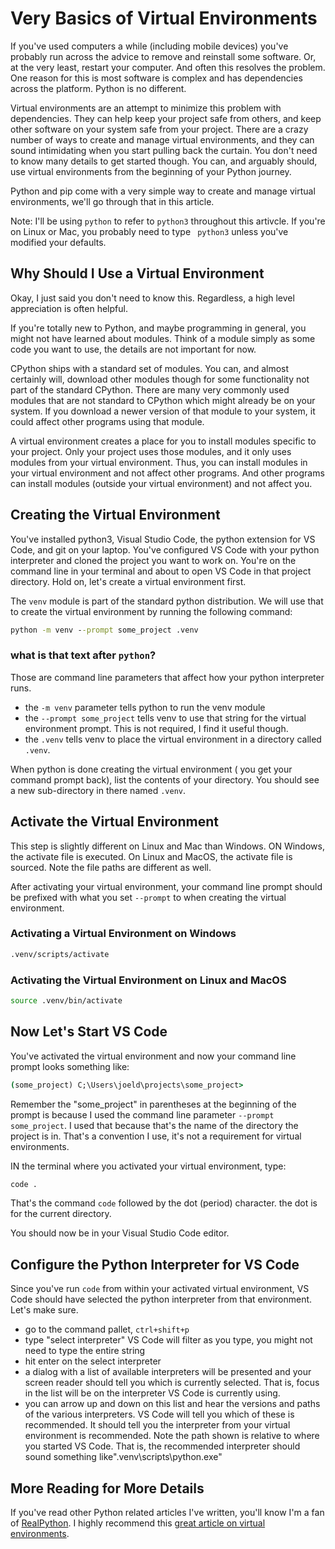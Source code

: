 # Very Basics of Virtual Environments

If you've used computers a while (including mobile devices) you've probably run across the advice to remove and reinstall some software.
Or, at the very least, restart your computer.
And often this resolves the problem.
One reason for this is most software is complex and has dependencies across the platform.
Python is no different.

Virtual environments are an attempt to minimize this problem with dependencies.
They can help keep your project safe from others,
and keep other software on your system safe from your project.
There are a crazy number of ways to create and manage virtual environments,
and they can sound intimidating when you start pulling back the curtain.
You don't need to know many details to get started though.
You can, and arguably should, use virtual environments from the beginning of your Python journey.

Python and pip come with a very simple way to create and manage virtual environments,
we'll go through that in this article. 

Note: I'll be using ``` python ``` to refer to ``` python3 ``` throughout this artivcle.  If you're on Linux or Mac, you probably need to type ``` python3``` unless you've modified your defaults.

## Why Should I Use a Virtual Environment

Okay, I just said you don't need to know this.
Regardless, a high level appreciation is often helpful.

If you're totally new to Python, and maybe programming in general,
you might not have learned about modules.
Think of a module simply as some code you want to use, the details are not important for now.

CPython ships with a standard set of modules.
You can, and almost certainly will, download other modules though for some functionality not part of the standard CPython.
There are many very commonly used modules that are not standard to CPython which might already be on your system.
If you download a newer version of that module to your system, it could affect other programs using that module.

A virtual environment creates a place for you to install modules specific to your project.
Only your project uses those modules, and it only uses modules from your virtual environment.
Thus, you can install modules in your virtual environment and not affect other programs.
And other programs can install modules (outside your virtual environment) and not affect you.

## Creating the Virtual Environment

You've installed python3, Visual Studio Code, the python extension for VS Code, and git on your laptop.
You've configured VS Code with your python interpreter and cloned the project you want to work on.
You're on the command line in your terminal and about to open VS Code in that project directory.
Hold on, let's create a virtual environment first.

The ``` venv ``` module is part of the standard python distribution.
We will use that to create the virtual environment by running the following command:
``` cmd
python -m venv --prompt some_project .venv 
``` 

### what is that text after ``` python ```?

Those are command line parameters that affect how your python interpreter runs.

* the ``` -m venv ``` parameter tells python to run the venv module 
* the ``` --prompt some_project ``` tells venv to use that string for the virtual environment prompt.
  This is not required, I find it useful though.
* the ``` .venv ``` tells venv to place the virtual environment in a directory called ``` .venv ```. 

When python is done creating the virtual environment ( you get your command prompt back),
list the contents of your directory.
You should see a new sub-directory in there named ``` .venv ```.

## Activate the Virtual Environment

This step is slightly different on Linux and Mac than Windows.
ON Windows, the activate file is executed.
On Linux and MacOS, the activate file is sourced.
Note the file paths are different as well.

After activating your virtual environment, your command line prompt should be prefixed with what you set ``` --prompt ``` to when creating the virtual environment.

### Activating a Virtual Environment on Windows

``` cmd
.venv/scripts/activate
``` 

### Activating the Virtual Environment on Linux and MacOS

``` bash 
source .venv/bin/activate
```

## Now Let's Start VS Code

You've activated the virtual environment and now your command line prompt looks something like:
``` cmd 
(some_project) C;\Users\joeld\projects\some_project> 
```

Remember the "some_project" in parentheses at the beginning of the prompt is because I used the command line parameter ``` --prompt some_project ```.
I used that because that's the name of the directory the project is in.
That's a convention I use, it's not a requirement for virtual environments.

IN the terminal where you activated your virtual environment, type:
``` cmd 
code .
``` 
That's the command ``` code ``` followed by the dot (period) character.
the dot is for the current directory.

You should now be in your Visual Studio Code editor.

## Configure the Python Interpreter for VS Code 

Since you've run ``` code ``` from within your activated virtual environment, VS Code should have selected the python interpreter from that environment.
Let's make sure.

*  go to the command pallet, ``` ctrl+shift+p ```
* type "select interpreter"
  VS Code will filter as you type, you might not need to type the entire string
* hit enter on the select interpreter 
* a dialog with a list of available interpreters will be presented and your screen reader should tell you which is currently selected.
  That is, focus in the list will be on the interpreter VS Code is currently using.
* you can arrow up and down on this list and hear the versions and paths of the various interpreters.
  VS Code will tell you which of these is recommended.
  It should tell you the interpreter from your virtual environment is recommended.
  Note the path shown is relative to where you started VS Code.
  That is, the recommended interpreter should sound something like".venv\scripts\python.exe"

## More Reading for More Details

If you've read other Python related articles I've written, you'll know I'm a fan of
[RealPython](https://realpython.com).
I highly recommend this 
[great article on virtual environments](https://realpython.com/python-virtual-environments-a-primer/).

